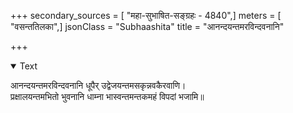 +++
secondary_sources = [ "महा-सुभाषित-सङ्ग्रहः - 4840",]
meters = [ "वसन्ततिलका",]
jsonClass = "Subhaashita"
title = "आनन्दयन्तमरविन्दवनानि"

+++

<details open><summary>Text</summary>

आनन्दयन्तमरविन्दवनानि धूपैर् उद्वेजयन्तमसकृन्नवकैरवाणि।  
प्रक्षालयन्तमभितो भुवनानि धाम्ना भास्वन्तमन्तकमहं विपदां भजामि॥
</details>
